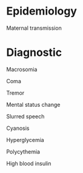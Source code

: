 
# Epidemiology

Maternal transmission

# Diagnostic

Macrosomia

Coma

Tremor

Mental status change

Slurred speech

Cyanosis

Hyperglycemia

Polycythemia

High blood insulin
